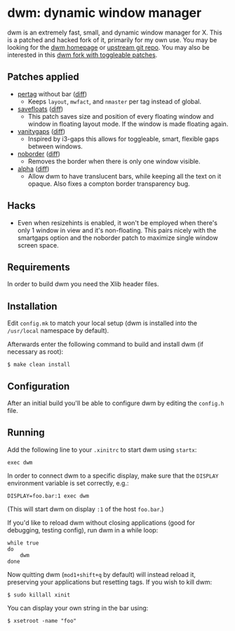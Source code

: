 # dwm: dynamic window manager

dwm is an extremely fast, small, and dynamic window manager for X.  This
is a patched and hacked fork of it, primarily for my own use.  You may
be looking for the
[dwm homepage](https://dwm.suckless.org/) or
[upstream git repo](https://git.suckless.org/dwm).
You may also be interested in this
[dwm fork with toggleable patches](https://github.com/bakkeby/dwm-vanitygaps).


## Patches applied

- [pertag](https://dwm.suckless.org/patches/pertag/) without bar
  ([diff](https://dwm.suckless.org/patches/pertag/dwm-6.1-pertag_without_bar.diff))
  - Keeps `layout`, `mwfact`, and `nmaster` per tag instead of global.
- [savefloats](https://dwm.suckless.org/patches/save_floats/)
  ([diff](https://raw.githubusercontent.com/bakkeby/dwm-vanitygaps/master/patches/dwm-savefloats-configurable-6.2.diff))
  - This patch saves size and position of every floating window and
    window in floating layout mode. If the window is made floating
    again.
- [vanitygaps](https://dwm.suckless.org/patches/vanitygaps/)
  ([diff](https://dwm.suckless.org/patches/vanitygaps/dwm-vanitygaps-20190508-6.2.diff))
  - Inspired by i3-gaps this allows for toggleable, smart, flexible gaps
    between windows.
- [noborder](https://dwm.suckless.org/patches/noborder/)
  ([diff](https://dwm.suckless.org/patches/noborder/dwm-noborder-6.1.diff))
  - Removes the border when there is only one window visible.
- [alpha](https://dwm.suckless.org/patches/alpha/)
  ([diff](https://dwm.suckless.org/patches/alpha/dwm-alpha-20180613-b69c870.diff))
  - Allow dwm to have translucent bars, while keeping all the text on it
    opaque.  Also fixes a compton border transparency bug.


## Hacks

- Even when resizehints is enabled, it won't be employed when there's
  only 1 window in view and it's non-floating.  This pairs nicely with
  the smartgaps option and the noborder patch to maximize single window
  screen space.


## Requirements

In order to build dwm you need the Xlib header files.


## Installation

Edit `config.mk` to match your local setup (dwm is installed into the
`/usr/local` namespace by default).

Afterwards enter the following command to build and install dwm (if necessary
as root):

    $ make clean install


## Configuration

After an initial build you'll be able to configure dwm by editing the
`config.h` file.


## Running

Add the following line to your `.xinitrc` to start dwm using `startx`:

    exec dwm

In order to connect dwm to a specific display, make sure that the
`DISPLAY` environment variable is set correctly, e.g.:

    DISPLAY=foo.bar:1 exec dwm

(This will start dwm on display `:1` of the host `foo.bar`.)

If you'd like to reload dwm without closing applications (good for
debugging, testing config), run dwm in a while loop:

    while true
    do
        dwm
    done

Now quitting dwm (`mod1+shift+q` by default) will instead reload it,
preserving your applications but resetting tags.  If you wish to kill
dwm:

    $ sudo killall xinit

You can display your own string in the bar using:

    $ xsetroot -name "foo"
